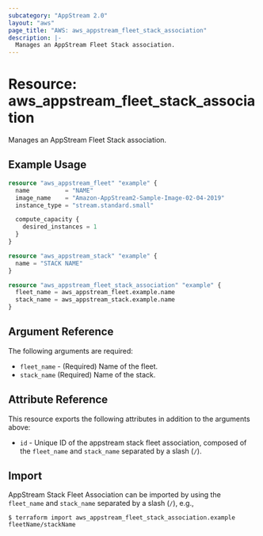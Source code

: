 ```yaml
---
subcategory: "AppStream 2.0"
layout: "aws"
page_title: "AWS: aws_appstream_fleet_stack_association"
description: |-
  Manages an AppStream Fleet Stack association.
---
```


# Resource: aws_appstream_fleet_stack_association

Manages an AppStream Fleet Stack association.

## Example Usage

```terraform
resource "aws_appstream_fleet" "example" {
  name          = "NAME"
  image_name    = "Amazon-AppStream2-Sample-Image-02-04-2019"
  instance_type = "stream.standard.small"

  compute_capacity {
    desired_instances = 1
  }
}

resource "aws_appstream_stack" "example" {
  name = "STACK NAME"
}

resource "aws_appstream_fleet_stack_association" "example" {
  fleet_name = aws_appstream_fleet.example.name
  stack_name = aws_appstream_stack.example.name
}
```

## Argument Reference

The following arguments are required:

* `fleet_name` - (Required) Name of the fleet.
* `stack_name` (Required) Name of the stack.

## Attribute Reference

This resource exports the following attributes in addition to the arguments above:

* `id` - Unique ID of the appstream stack fleet association, composed of the `fleet_name` and `stack_name` separated by a slash (`/`).

## Import

AppStream Stack Fleet Association can be imported by using the `fleet_name` and `stack_name` separated by a slash (`/`), e.g.,

```
$ terraform import aws_appstream_fleet_stack_association.example fleetName/stackName
```
